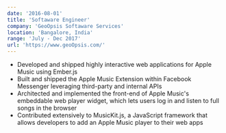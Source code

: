 ```yaml
---
date: '2016-08-01'
title: 'Softaware Engineer'
company: 'GeoOpsis Softaware Services'
location: 'Bangalore, India'
range: 'July - Dec 2017'
url: 'https://www.geoOpsis.com/'
---
```


- Developed and shipped highly interactive web applications for Apple Music using Ember.js
- Built and shipped the Apple Music Extension within Facebook Messenger leveraging third-party and internal APIs
- Architected and implemented the front-end of Apple Music's embeddable web player widget, which lets users log in and listen to full songs in the browser
- Contributed extensively to MusicKit.js, a JavaScript framework that allows developers to add an Apple Music player to their web apps
